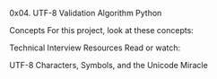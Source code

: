 0x04. UTF-8 Validation
Algorithm Python

Concepts
For this project, look at these concepts:

Technical Interview
Resources
Read or watch:

UTF-8
Characters, Symbols, and the Unicode Miracle
